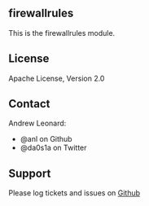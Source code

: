 firewallrules
-------

This is the firewallrules module.

License
-------

Apache License, Version 2.0

Contact
-------

Andrew Leonard:

* @anl on Github
* @da0s1a on Twitter

Support
-------

Please log tickets and issues on [Github](https://github.com/anl/puppet-firewallrules)
